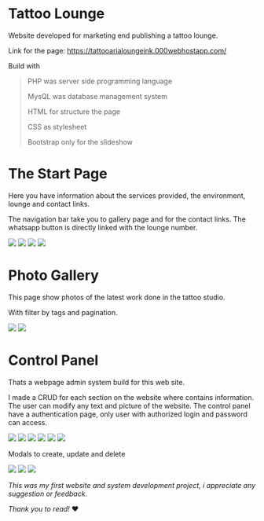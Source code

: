 # Tattoo Lounge
Website developed for marketing end publishing a tattoo lounge.

Link for the page: https://tattooarialoungeink.000webhostapp.com/

Build with

>PHP was server side programming language
>
>MysQL was database management system
>
>HTML for structure the page
>
>CSS as stylesheet
>
>Bootstrap only for the slideshow

# The Start Page
Here you have information about the services provided, the environment, lounge and contact links.

The navigation bar take you to gallery page and for the contact links.
The whatsapp button is directly linked with the lounge number.

![](img/website/home.PNG)
![](img/website/home01.PNG)
![](img/website/artists.PNG)
![](img/website/sponsors1.PNG)

# Photo Gallery
This page show photos of the latest work done in the tattoo studio.

With filter by tags and pagination.

![](img/website/gallery.PNG)
![](img/website/gallery1.PNG)

# Control Panel
Thats a webpage admin system build for this web site.

I made a CRUD for each section on the website where contains information.
The user can modify any text and picture of the website.
The control panel have a authentication page, only user with authorized login and password can access.

![](img/admin/login.PNG)
![](img/admin/post.PNG)
![](img/admin/slide.PNG)
![](img/admin/sponsors.PNG)
![](img/admin/gallery.PNG)
![](img/admin/gallery01.PNG)

Modals to create, update and delete

![](img/admin/create.PNG)
![](img/admin/edit.PNG)
![](img/admin/delete.PNG)

*This was my first website and system development project, i appreciate any suggestion or feedback.*

*Thank you to read!* ❤️
